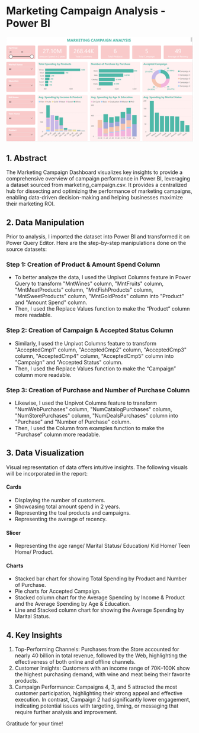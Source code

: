 # Marketing Campaign Analysis - Power BI
![](https://github.com/Dechannie689/Marketing_Campaign/blob/main/Marketing%20Campaign%20Analysis.png)
## 1. Abstract
The Marketing Campaign Dashboard visualizes key insights to provide a comprehensive overview of campaign performance in Power BI, leveraging a dataset sourced from marketing_campaign.csv. It provides a centralized hub for dissecting and optimizing the performance of marketing campaigns, enabling data-driven decision-making and helping businesses maximize their marketing ROI. 

## 2. Data Manipulation
Prior to analysis, I imported the dataset into Power BI and transformed it on Power Query Editor. Here are the step-by-step manipulations done on the source datasets:
### Step 1: Creation of Product & Amount Spend Column
- To better analyze the data, I used the Unpivot Columns feature in Power Query to transform "MntWines" column, "MntFruits" column, "MntMeatProducts" column, "MntFishProducts" column, "MntSweetProducts" column, "MntGoldProds" column into "Product" and "Amount Spend" column.
- Then, I used the Replace Values function to make the “Product” column more readable.
### Step 2: Creation of Campaign & Accepted Status Column
- Similarly, I used the Unpivot Columns feature to transform "AcceptedCmp1" column, "AcceptedCmp2" column, "AcceptedCmp3" column, "AcceptedCmp4" column, "AcceptedCmp5" column into "Campaign" and "Accepted Status" column.
- Then, I used the Replace Values function to make the “Campaign” column more readable.
### Step 3: Creation of Purchase and Number of Purchase Column
- Likewise, I used the Unpivot Columns feature to transform "NumWebPurchases" column, "NumCatalogPurchases" column, "NumStorePurchases" column, "NumDealsPurchases" column into "Purchase" and "Number of Purchase" column.
- Then, I used the Column from examples function to make the “Purchase” column more readable.
## 3. Data Visualization
Visual representation of data offers intuitive insights. The following visuals will be incorporated in the report:
#### Cards
- Displaying the number of customers.
- Showcasing total amount spend in 2 years.
- Representing the toal products and campaigns.
- Representing the average of recency.
#### Slicer
- Representing the age range/ Marital Status/ Education/ Kid Home/ Teen Home/ Product.
#### Charts
- Stacked bar chart for showing Total Spending by Product and Number of Purchase.
- Pie charts for Accepted Campaign.
- Stacked column chart for the Average Spending by Income & Product and the Average Spending by Age & Education.
- Line and Stacked column chart for showing the Average Spending by Marital Status.

## 4. Key Insights
1. Top-Performing Channels: Purchases from the Store accounted for nearly 40 billion in total revenue, followed by the Web, highlighting the effectiveness of both online and offline channels.
2. Customer Insights: Customers with an income range of 70K–100K show the highest purchasing demand, with wine and meat being their favorite products.
3. Campaign Performance: Campaigns 4, 3, and 5 attracted the most customer participation, highlighting their strong appeal and effective execution. In contrast, Campaign 2 had significantly lower engagement, indicating potential issues with targeting, timing, or messaging that require further analysis and improvement.

Gratitude for your time!
